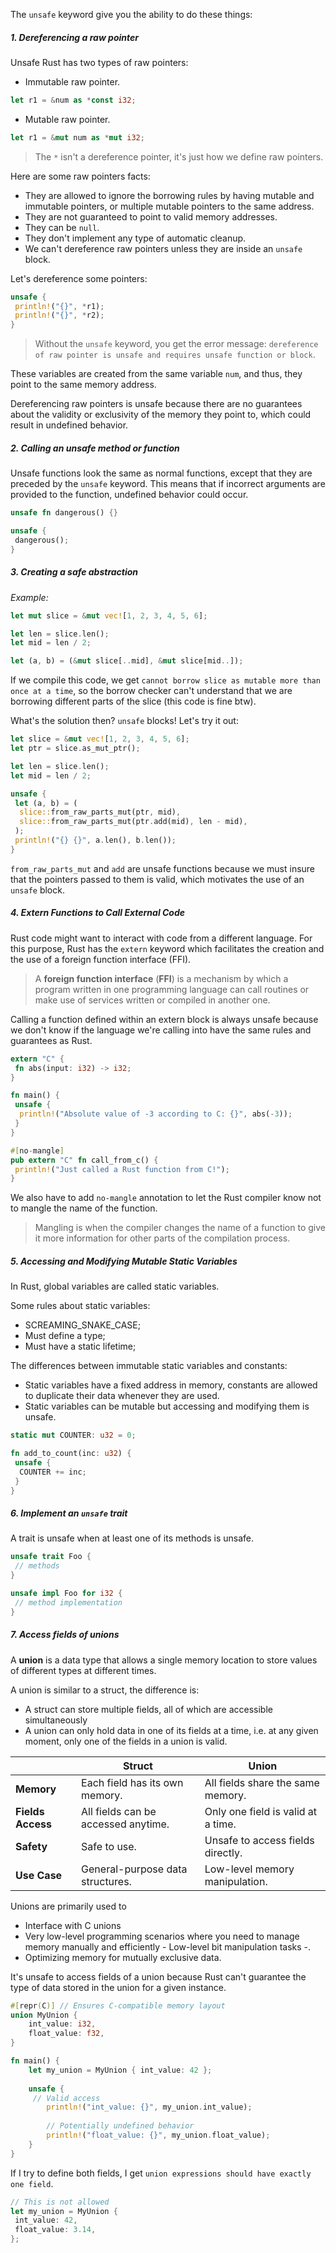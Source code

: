 The `unsafe` keyword give you the ability to do these things:

##### 1. Dereferencing a raw pointer

Unsafe Rust has two types of raw pointers:

- Immutable raw pointer.

```rust
let r1 = &num as *const i32;
```

- Mutable raw pointer.

```rust
let r1 = &mut num as *mut i32;
```

>The `*` isn't a dereference pointer, it's just how we define raw pointers.

Here are some raw pointers facts:

- They are allowed to ignore the borrowing rules by having mutable and immutable pointers, or multiple mutable pointers to the same address.
- They are not guaranteed to point to valid memory addresses.
- They can be `null`.
- They don't implement any type of automatic cleanup.
- We can't dereference raw pointers unless they are inside an `unsafe` block.

Let's dereference some pointers:

```rust
unsafe {
 println!("{}", *r1);
 println!("{}", *r2);
}
```

>Without the `unsafe` keyword, you get the error message: `dereference of raw pointer is unsafe and requires unsafe function or block`.

These variables are created from the same variable `num`, and thus, they point to the same memory address.

Dereferencing raw pointers is unsafe because there are no guarantees about the validity or exclusivity of the memory they point to, which could result in undefined behavior.

##### 2. Calling an unsafe method or function

Unsafe functions look the same as normal functions, except that they are preceded by the `unsafe` keyword. This means that if incorrect arguments are provided to the function, undefined behavior could occur.

```rust
unsafe fn dangerous() {}

unsafe {
 dangerous();
}
```

##### 3. Creating a safe abstraction

*Example:*

```rust
let mut slice = &mut vec![1, 2, 3, 4, 5, 6];

let len = slice.len();
let mid = len / 2;

let (a, b) = (&mut slice[..mid], &mut slice[mid..]);
```

If we compile this code, we get `cannot borrow slice as mutable more than once at a time`, so the borrow checker can't understand that we are borrowing  different parts of the slice (this code is fine btw).

What's the solution then? `unsafe` blocks! Let's try it out:

```rust
let slice = &mut vec![1, 2, 3, 4, 5, 6];
let ptr = slice.as_mut_ptr();

let len = slice.len();
let mid = len / 2;

unsafe {
 let (a, b) = (
  slice::from_raw_parts_mut(ptr, mid),
  slice::from_raw_parts_mut(ptr.add(mid), len - mid),
 );
 println!("{} {}", a.len(), b.len());
}
```

`from_raw_parts_mut` and `add` are unsafe functions because we must insure that the pointers passed to them is valid, which motivates the use of an `unsafe` block.

##### 4. Extern Functions to Call External Code

Rust code might want to interact with code from a different language. For this purpose, Rust has the `extern` keyword which facilitates the creation and the use of  a foreign function interface (FFI).

>A **foreign function interface** (**FFI**) is a mechanism by which a program written in one programming language can call routines or make use of services written or compiled in another one.

Calling a function defined within an extern block is always unsafe because we don't know if the language we're calling into have the same rules and guarantees as Rust.

```rust
extern "C" {
 fn abs(input: i32) -> i32;
}

fn main() {
 unsafe {
  println!("Absolute value of -3 according to C: {}", abs(-3));
 }
}

#[no-mangle]
pub extern "C" fn call_from_c() {
 println!("Just called a Rust function from C!");
}
```

We also have to add `no-mangle` annotation to let the Rust compiler know not to mangle the name of the function.

>Mangling is when the compiler changes the name of a function to give it more information for other parts of the compilation process.
>
##### 5. Accessing and Modifying Mutable Static Variables

In Rust, global variables are called static variables.

Some rules about static variables:

- SCREAMING_SNAKE_CASE;
- Must define a type;
- Must have a static lifetime;

The differences between immutable static variables and constants:

- Static variables have a fixed address in memory, constants are allowed to duplicate their data whenever they are used.
- Static variables can be mutable but accessing and modifying them is unsafe.

```rust
static mut COUNTER: u32 = 0;

fn add_to_count(inc: u32) {
 unsafe {
  COUNTER += inc;
 }
}
```

##### 6. Implement an `unsafe` trait

A trait is unsafe when at least one of its methods is unsafe.

```rust
unsafe trait Foo {
 // methods
}

unsafe impl Foo for i32 {
 // method implementation
}
```

##### 7. Access fields of unions

A **union** is a data type that allows a single memory location to store values of different types at different times.

A union is similar to a struct, the difference is:

- A struct can store multiple fields, all of which are accessible simultaneously
- A union can only hold data in one of its fields at a time, i.e. at any given moment, only one of the fields in a union is valid.

|                   | **Struct**                          | **Union**                          |
| ----------------- | ----------------------------------- | ---------------------------------- |
| **Memory**        | Each field has its own memory.      | All fields share the same memory.  |
| **Fields Access** | All fields can be accessed anytime. | Only one field is valid at a time. |
| **Safety**        | Safe to use.                        | Unsafe to access fields directly.  |
| **Use Case**      | General-purpose data structures.    | Low-level memory manipulation.     |
Unions are primarily used to

- Interface with C unions
- Very low-level programming scenarios where you need to manage memory manually and efficiently - Low-level bit manipulation tasks -.
- Optimizing memory for mutually exclusive data.

It's unsafe to access fields of a union because Rust can't guarantee the type of data stored in the union for a given instance.

```rust
#[repr(C)] // Ensures C-compatible memory layout
union MyUnion {
    int_value: i32,
    float_value: f32,
}

fn main() {
    let my_union = MyUnion { int_value: 42 }; 
    
    unsafe {
     // Valid access
        println!("int_value: {}", my_union.int_value);
        
        // Potentially undefined behavior
        println!("float_value: {}", my_union.float_value); 
    }
}
```

If I try to define both fields, I get `union expressions should have exactly one field`.

```rust
// This is not allowed
let my_union = MyUnion {
 int_value: 42,
 float_value: 3.14,
};
```
